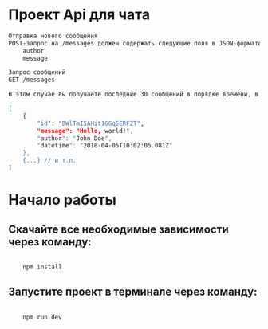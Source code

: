 # Проект Api для чата

```bash
Отправка нового сообщения
POST-запрос на /messages должен содержать следующие поля в JSON-формате:
    author
    message

Запрос сообщений
GET /messages

В этом случае вы получаете последние 30 сообщений в порядке времени, в которое они были созданы по возрастанию. То есть, последние сообщения по времени будут последними. Сообщения возвращаются в виде массива объектов, каждый из которых имеет дату и идентификатор:

[
    {
        "id": "BWlTmI5AHit1GGq5ERF2T",
        "message": "Hello, world!",
        "author": "John Doe",
        "datetime": "2018-04-05T10:02:05.081Z"
    },
    {...} // и т.п.
]
```

# Начало работы

## Скачайте все необходимые зависимости через команду:

```python

    npm install

```

## Запустите проект в терминале через команду:

```python

    npm run dev

```